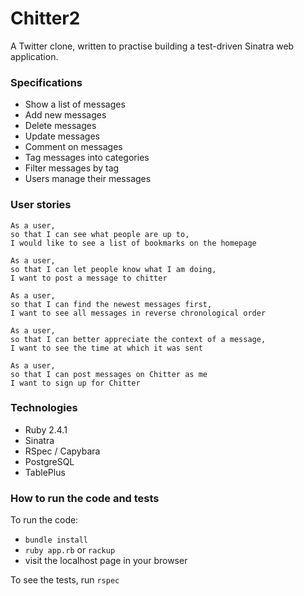 # Chitter2 #

A Twitter clone, written to practise building a test-driven Sinatra web application.

### Specifications ###

- Show a list of messages
- Add new messages
- Delete messages
- Update messages
- Comment on messages
- Tag messages into categories
- Filter messages by tag
- Users manage their messages

### User stories ###
```
As a user,
so that I can see what people are up to,
I would like to see a list of bookmarks on the homepage

As a user,
so that I can let people know what I am doing,  
I want to post a message to chitter

As a user,
so that I can find the newest messages first,  
I want to see all messages in reverse chronological order

As a user,
so that I can better appreciate the context of a message,
I want to see the time at which it was sent

As a user,
so that I can post messages on Chitter as me
I want to sign up for Chitter
```

### Technologies ###
- Ruby 2.4.1
- Sinatra
- RSpec / Capybara
- PostgreSQL
- TablePlus


### How to run the code and tests ###
To run the code:
 - ```bundle install```
 - ```ruby app.rb``` or ```rackup```
 - visit the localhost page in your browser

To see the tests, run ```rspec```
